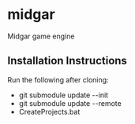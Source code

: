 # midgar
Midgar game engine

## Installation Instructions
Run the following after cloning:
- git submodule update --init
- git submodule update --remote
- CreateProjects.bat